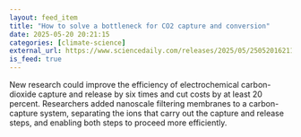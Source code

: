 ```yaml
---
layout: feed_item
title: "How to solve a bottleneck for CO2 capture and conversion"
date: 2025-05-20 20:21:15
categories: [climate-science]
external_url: https://www.sciencedaily.com/releases/2025/05/250520162115.htm
is_feed: true
---
```


New research could improve the efficiency of electrochemical carbon-dioxide capture and release by six times and cut costs by at least 20 percent. Researchers added nanoscale filtering membranes to a carbon-capture system, separating the ions that carry out the capture and release steps, and enabling both steps to proceed more efficiently.

